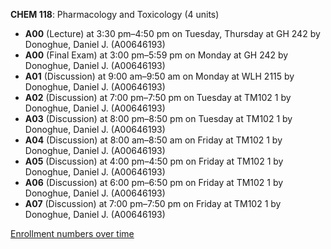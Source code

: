 **CHEM 118**: Pharmacology and Toxicology (4 units)

- **A00** (Lecture) at 3:30 pm–4:50 pm on Tuesday, Thursday at GH 242 by Donoghue, Daniel J. (A00646193)
- **A00** (Final Exam) at 3:00 pm–5:59 pm on Monday at GH 242 by Donoghue, Daniel J. (A00646193)
- **A01** (Discussion) at 9:00 am–9:50 am on Monday at WLH 2115 by Donoghue, Daniel J. (A00646193)
- **A02** (Discussion) at 7:00 pm–7:50 pm on Tuesday at TM102 1 by Donoghue, Daniel J. (A00646193)
- **A03** (Discussion) at 8:00 pm–8:50 pm on Tuesday at TM102 1 by Donoghue, Daniel J. (A00646193)
- **A04** (Discussion) at 8:00 am–8:50 am on Friday at TM102 1 by Donoghue, Daniel J. (A00646193)
- **A05** (Discussion) at 4:00 pm–4:50 pm on Friday at TM102 1 by Donoghue, Daniel J. (A00646193)
- **A06** (Discussion) at 6:00 pm–6:50 pm on Friday at TM102 1 by Donoghue, Daniel J. (A00646193)
- **A07** (Discussion) at 7:00 pm–7:50 pm on Friday at TM102 1 by Donoghue, Daniel J. (A00646193)

[Enrollment numbers over time](./CHEM118.tsv)
